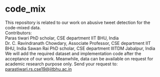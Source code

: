 # code_mix
This repository is related to our work on abusive tweet detection for the code-mixed data.  
Contributors:  
Paras tiwari PhD scholar, CSE department IIT BHU, India  
Dr. C. Ravindranath Chowdary, Associate Professor, CSE department IIT BHU, India
Sawan Rai PhD scholar, CSE department IIITDM Jabalpur, India  
We will add the required dataset and implementation code after the acceptance of our work. Meanwhile, data can be available on request for academic research purpose only. Send your request to: parastiwari.rs.cse19@iitbhu.ac.in
